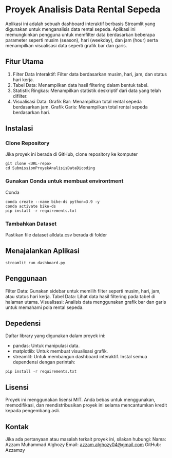 # Proyek Analisis Data Rental Sepeda
Aplikasi ini adalah sebuah dashboard interaktif berbasis Streamlit yang digunakan untuk menganalisis data rental sepeda. Aplikasi ini memungkinkan pengguna untuk memfilter data berdasarkan beberapa parameter seperti musim (season), hari (weekday), dan jam (hour) serta menampilkan visualisasi data seperti grafik bar dan garis.

## Fitur Utama
1. Filter Data Interaktif:
    Filter data berdasarkan musim, hari, jam, dan status hari kerja.
2. Tabel Data:
    Menampilkan data hasil filtering dalam bentuk tabel.
3. Statistik Ringkas:
    Menampilkan statistik deskriptif dari data yang telah difilter.
4. Visualisasi Data:
    Grafik Bar: Menampilkan total rental sepeda berdasarkan jam.
    Grafik Garis: Menampilkan total rental sepeda berdasarkan hari.

## Instalasi
### Clone Repository
Jika proyek ini berada di GitHub, clone repository ke komputer
```
git clone <URL-repo>
cd SubmissionProyekAnalisisDataDicoding
```
### Gunakan Conda untuk membuat environtment
Conda
```
conda create --name bike-ds python=3.9 -y
conda activate bike-ds
pip install -r requirements.txt
```
### Tambahkan Dataset
Pastikan file dataset alldata.csv berada di folder

## Menajalankan Aplikasi
```
streamlit run dashboard.py
```

## Penggunaan
Filter Data: Gunakan sidebar untuk memilih filter seperti musim, hari, jam, atau status hari kerja.
Tabel Data: Lihat data hasil filtering pada tabel di halaman utama.
Visualisasi: Analisis data menggunakan grafik bar dan garis untuk memahami pola rental sepeda.

## Depedensi
Daftar library yang digunakan dalam proyek ini:
  - pandas: Untuk manipulasi data.
  - matplotlib: Untuk membuat visualisasi grafik.
  - streamlit: Untuk membangun dashboard interaktif.
Instal semua dependensi dengan perintah:
```
pip install -r requirements.txt
```
## Lisensi
Proyek ini menggunakan lisensi MIT. Anda bebas untuk menggunakan, memodifikasi, dan mendistribusikan proyek ini selama mencantumkan kredit kepada pengembang asli.

## Kontak
Jika ada pertanyaan atau masalah terkait proyek ini, silakan hubungi:
Nama: Azzam Muhammad Alghozy
Email: azzam.alghozy04@gmail.com
GitHub: Azzamzy
